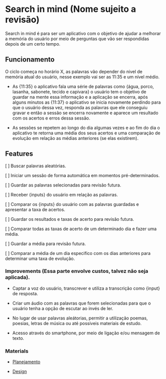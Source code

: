 # Search in mind (Nome sujeito a revisão)

Search in mind é para ser um aplicativo com o objetivo de ajudar a melhorar a memória do usuário por meio de perguntas que vão ser respondidas depois de um certo tempo.

## Funcionamento

O ciclo começa no horário X, as palavras vão depender do nivel de memória atual do usuário, nesse exemplo vai ser as 11:35 e um nível médio.

- As {11:35} o aplicativo fala uma série de palavras como {água, porco, lasanha, sabonete, tecido e capivara} o usuário tem o objetivo de guardar na mente essa informação e a aplicação se encerra, após alguns minutos as {11:37} o aplicativo se inicia novamente perdindo para que o usuário dessa vez, responda as palavras que ele conseguiu gravar e então a sessão se encerra novamente e aparece um resultado com os acertos e erros dessa sessão.

- As sessões se repetem ao longo do dia algumas vezes e ao fim do dia o aplicativo te retorna uma média dos seus acertos e uma comparação de evolução em relação as médias anteriores (se elas existirem).

## Features

[ ] Buscar palavras aleatórias.

[ ] Iniciar um sessão de forma automática em momentos pré-determinados.

[ ] Guardar as palavras selecionadas para revisão futura.

[ ] Receber {inputs} do usuário em relação as palavras.

[ ] Comparar os {inputs} do usuário com as palavras guardadas e apresentar a taxa de acertos.

[ ] Guardar os resultados e taxas de acerto para revisão futura.

[ ] Comparar todas as taxas de acerto de um determinado dia e fazer uma média.

[ ] Guardar a média para revisão futura.

[ ] Comparar a média de um dia especifico com os dias anteriores para determinar uma taxa de evolução.

### Improvements (Essa parte envolve custos, talvez não seja aplicada).

- Captar a voz do usuário, transcrever e utiliza a transcrição como {input} de resposta.

- Criar um áudio com as palavras que forem selecionadas para que o usuário tenha a opção de escutar ao invés de ler.

- No lugar de usar palavras aleátorias, permitir a utilização poemas, poesias, letras de música ou até possiveis materiais de estudo.

- Acesso através do smartphone, por meio de ligação e/ou mensagem de texto.

### Materials

- [Planejamento](https://lokito.notion.site/Search-in-Mind-908e1e794d8a42cc8f23c0cd98479579)

- [Design](https://www.figma.com/design/FeAGsaEFpAwKKLAsfaGDyo/Search-in-mind)

